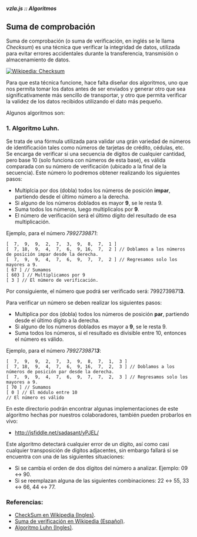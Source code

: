##### vzla.js :: Algoritmos
## Suma de comprobación

Suma de comprobación (o suma de verificación, en inglés se le llama *Checksum*)
    es una técnica que verificar la integridad de datos, utilizada para evitar
    errores accidentales durante la transferencia, transmisión o almacenamiento
    de datos.

[![Wikipedia: Checksum](http://upload.wikimedia.org/wikipedia/commons/thumb/c/ce/Checksum.svg/330px-Checksum.svg.png)](http://en.wikipedia.org/wiki/File:Checksum.svg)

Para que esta técnica funcione, hace falta diseñar dos algoritmos, uno que nos permita
    tomar los datos antes de ser enviados y generar otro que sea significativamente
    más sencillo de transportar, y otro que permita verificar la validez de los datos
    recibidos utilizando el dato más pequeño.

Algunos algoritmos son:

### 1. Algoritmo Luhn.

Se trata de una fórmula utilizada para validar una grán variedad de números de identificación
    tales como números de tarjetas de crédito, cédulas, etc. Se encarga de verificar si una secuencia
    de dígitos de cualquier cantidad, pero base 10 (solo funciona con números de esta base), es válida
    comparada con su número de verificación (ubicado a la final de la secuencia).
    Este número lo podremos obtener realizando los siguientes pasos:

- Multiplcia por dos (dobla) todos los números de posición **impar**, partiendo desde el último número
    a la derecha.
- Si alguno de los números doblados es mayor **9**, se le resta 9.
- Suma todos los números, luego multiplicalos por **9**.
- El número de verificación será el último dígito
    del resultado de esa multiplicación.

Ejemplo, para el número *7992739871*:

    [  7,  9,  9,  2,  7,  3,  9,  8,  7,  1 ]
    [  7, 18,  9,  4,  7,  6,  9, 16,  7,  2 ] // Doblamos a los números de posición impar desde la derecha.
    [  7,  9,  9,  4,  7,  6,  9,  7,  7,  2 ] // Regresamos solo los mayores a 9.
    [ 67 ] // Sumamos
    [ 603 ] // Multiplicamos por 9
    [ 3 ] // El número de verificación.

Por consiguiente, el número que podrá ser verificado será: 7992739871**3**.

Para verificar un número se deben realizar los siguientes pasos:

- Multiplica por dos (dobla) todos los números de posición **par**, partiendo desde el último dígito a la derecha.
- Si alguno de los números doblados es mayor a **9**, se le resta 9.
- Suma todos los números, si el resultado es divisible entre 10, entonces el número es válido.

Ejemplo, para el número *7992739871**3***:

    [  7,  9,  9,  2,  7,  3,  9,  8,  7,  1,  3 ]
    [  7, 18,  9,  4,  7,  6,  9, 16,  7,  2,  3 ] // Doblamos a los números de posición par desde la derecha.
    [  7,  9,  9,  4,  7,  6,  9,  7,  7,  2,  3 ] // Regresamos solo los mayores a 9.
    [ 70 ] // Sumamos
    [ 0 ] // El módulo entre 10
    // El número es válido

En este directorio podrán encontrar algunas implementaciones de este algoritmo hechas por nuestros colaboradores,
    también pueden probarlos en vivo:
- <http://jsfiddle.net/sadasant/yPJEL/>

Este algoritmo detectará cualquier error de un dígito, así como casi cualquier transposición
    de dígitos adjacentes, sin embargo fallará si se encuentra con una de las siguientes
    situaciones:

- Si se cambia el orden de dos dígitos del número a analizar. Ejemplo: 09 ↔ 90.
- Si se reemplazan alguna de las siguientes combinaciones: 22 ↔ 55, 33 ↔ 66, 44 ↔ 77.

### Referencias:

- [CheckSum en Wikipedia (Ingles)](http://en.wikipedia.org/wiki/Checksum).
- [Suma de verificación en Wikipedia (Español)](http://es.wikipedia.org/wiki/Suma_de_verificaci%C3%B3n).
- [Algoritmo Luhn (Ingles)](http://en.wikipedia.org/wiki/Luhn_algorithm).
